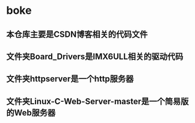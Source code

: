 # boke
##  本仓库主要是CSDN博客相关的代码文件
##  文件夹Board_Drivers是IMX6ULL相关的驱动代码
##  文件夹httpserver是一个http服务器
##  文件夹Linux-C-Web-Server-master是一个简易版的Web服务器
